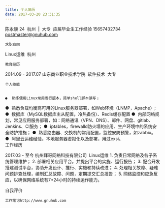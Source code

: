 ```yaml
---
title: 个人简历
date: 2017-03-20 23:31:35
---
```

陈永康
24  杭州  |  大专  应届毕业生工作经验
15657432734  postmaster@gnuhub.com	

	求职意向


Linux运维  杭州


	教育经历


2014.09 - 2017.07				山东商业职业技术学院  软件技术  大专

	个人技能


	●  熟练使用Linux常用发行版本，简单shell脚本读写；
●  熟悉负载均衡高可用的Linux服务器部署，如Web环境（LNMP，Apache）;
●  数据库（MySQL数据库主从配置，冷热备份）、Redis缓存配置
●  内部网络规划，常见应用服务部署，如：网络通讯（VPN、DNS）、邮件、网盘、gitlab、Jenkins、CI服务； 
●  iptables，firewalld防火墙的应用、生产环境中的系统安全防护措施； 
●  熟悉路由器、交换机的常用配置，监控安防预警，如zabbix。
●  阿里云运维经验，本地服务器虚拟化以及部署，用过exsi。
​	
	工作经历


2017.03 - 至今				杭州拜哥网络科技有限公司  Linux运维
				1. 负责日常网络及各子系统管理维护；
2. 部署相关应用平台，并提出平台的实施、运行报告；
3. 配合开发搭建测试平台，协助开发设计、推行、实施和持续改进；
4. 处理相关故障、疑难问题排查处理，编制汇总故障、问题，定期提交汇总报告；
5. 网络监控和应急反应，以确保网络系统有7*24小时的持续运作能力。

  自我评价


	工作笔记http://www.gnuhub.com
​	

